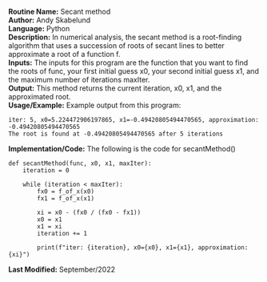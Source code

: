 **Routine Name:** Secant method  
**Author:** Andy Skabelund  
**Language:** Python  
**Description:** In numerical analysis, the secant method is a root-finding algorithm that uses a succession of roots of secant lines to better approximate a root of a function f.  
**Inputs:** The inputs for this program are the function that you want to find the roots of func, your first initial guess x0, your second initial guess x1, and the maximum number of iterations maxIter.  
**Output:** This method returns the current iteration, x0, x1, and the approximated root.  
**Usage/Example:** Example output from this program:
```
iter: 5, x0=5.224472906197865, x1=-0.49420805494470565, approximation: -0.49420805494470565
The root is found at -0.49420805494470565 after 5 iterations
```  
**Implementation/Code:** The following is the code for secantMethod()
```
def secantMethod(func, x0, x1, maxIter):
    iteration = 0

    while (iteration < maxIter):
        fx0 = f_of_x(x0)
        fx1 = f_of_x(x1)

        xi = x0 - (fx0 / (fx0 - fx1))
        x0 = x1
        x1 = xi
        iteration += 1

        print(f"iter: {iteration}, x0={x0}, x1={x1}, approximation: {xi}")
```  
   
**Last Modified:** September/2022
